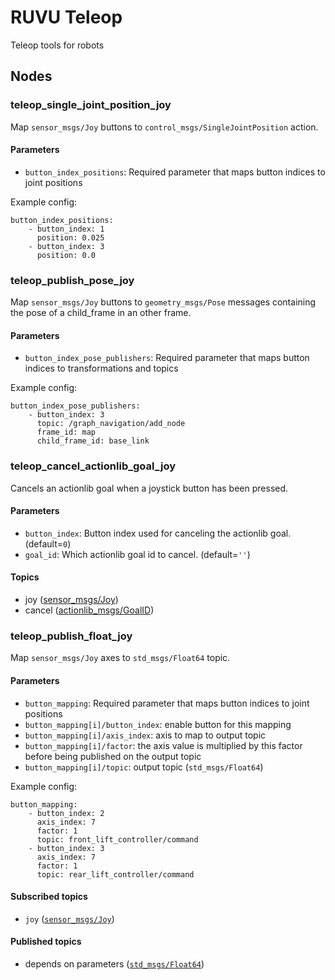 <!--
Copyright 2020 RUVU Robotics B.V.
-->

# RUVU Teleop

Teleop tools for robots

## Nodes

### teleop_single_joint_position_joy

Map `sensor_msgs/Joy` buttons to `control_msgs/SingleJointPosition` action.

#### Parameters

- `button_index_positions`: Required parameter that maps button indices to joint positions

Example config:

```
button_index_positions:
    - button_index: 1
      position: 0.025
    - button_index: 3
      position: 0.0
```

### teleop_publish_pose_joy

Map `sensor_msgs/Joy` buttons to `geometry_msgs/Pose` messages containing the pose of a child_frame in an other frame.

#### Parameters

- `button_index_pose_publishers`: Required parameter that maps button indices to transformations and topics

Example config:

```
button_index_pose_publishers:
    - button_index: 3
      topic: /graph_navigation/add_node
      frame_id: map
      child_frame_id: base_link
```

### teleop_cancel_actionlib_goal_joy

Cancels an actionlib goal when a joystick button has been pressed.

#### Parameters

- `button_index`: Button index used for canceling the actionlib goal. (default=`0`)
- `goal_id`: Which actionlib goal id to cancel. (default=`''`)

#### Topics

- joy ([sensor_msgs/Joy](http://docs.ros.org/api/sensor_msgs/html/msg/Joy.html))
- cancel ([actionlib_msgs/GoalID](http://docs.ros.org/api/actionlib_msgs/html/msg/GoalID.html))


### teleop_publish_float_joy

Map `sensor_msgs/Joy` axes to `std_msgs/Float64` topic.

#### Parameters

- `button_mapping`: Required parameter that maps button indices to joint positions
- `button_mapping[i]/button_index`: enable button for this mapping
- `button_mapping[i]/axis_index`: axis to map to output topic
- `button_mapping[i]/factor`: the axis value is multiplied by this factor before being published on the output topic
- `button_mapping[i]/topic`: output topic (`std_msgs/Float64`)

Example config:

```
button_mapping:
    - button_index: 2
      axis_index: 7
      factor: 1
      topic: front_lift_controller/command
    - button_index: 3
      axis_index: 7
      factor: 1
      topic: rear_lift_controller/command
```

#### Subscribed topics

- `joy` ([`sensor_msgs/Joy`](http://docs.ros.org/api/sensor_msgs/html/msg/Joy.html))

#### Published topics

- depends on parameters ([`std_msgs/Float64`](http://docs.ros.org/api/std_msgs/html/msg/Float64.html))
